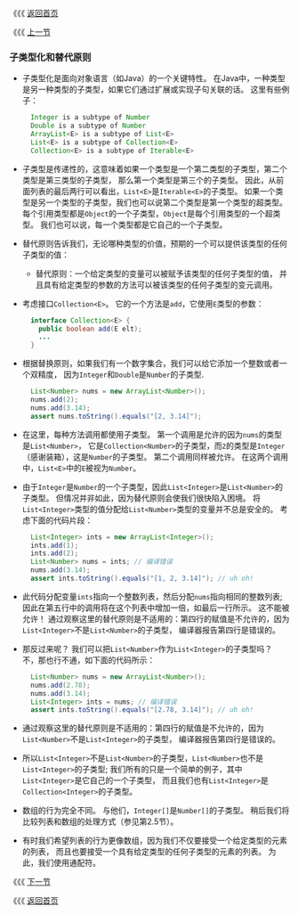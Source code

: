 《《《 [返回首页](../README.md)     <p>
《《《 [上一节](00_Subtyping_and_Wildcards.md)

### 子类型化和替代原则

- 子类型化是面向对象语言（如Java）的一个关键特性。 在Java中，一种类型是另一种类型的子类型，如果它们通过扩展或实现子句关联的话。 
这里有些例子：

  ```java
    Integer is a subtype of Number
    Double is a subtype of Number
    ArrayList<E> is a subtype of List<E>
    List<E> is a subtype of Collection<E>
    Collection<E> is a subtype of Iterable<E>
  ```

- 子类型是传递性的，这意味着如果一个类型是一个第二类型的子类型，第二个类型是第三类型的子类型，
那么第一个类型是第三个的子类型。 因此，从前面列表的最后两行可以看出，`List<E>`是`Iterable<E>`的子类型。 
如果一个类型是另一个类型的子类型，我们也可以说第二个类型是第一个类型的超类型。 
每个引用类型都是`Object`的一个子类型，`Object`是每个引用类型的一个超类型。
我们也可以说，每一个类型都是它自己的一个子类型。
  
- 替代原则告诉我们，无论哪种类型的价值，预期的一个可以提供该类型的任何子类型的值：
  - 替代原则：一个给定类型的变量可以被赋予该类型的任何子类型的值，
  并且具有给定类型的参数的方法可以被该类型的任何子类型的变元调用。
  
- 考虑接口`Collection<E>`。 它的一个方法是`add`，它使用`E`类型的参数：  
   
  ```java
    interface Collection<E> {
      public boolean add(E elt);
      ...
    }    
  ```   
- 根据替换原则，如果我们有一个数字集合，我们可以给它添加一个整数或者一个双精度，
因为`Integer`和`Double`是`Number`的子类型. 

  ```java
    List<Number> nums = new ArrayList<Number>();
    nums.add(2);
    nums.add(3.14);
    assert nums.toString().equals("[2, 3.14]"); 
  ```
- 在这里，每种方法调用都使用子类型。 第一个调用是允许的因为`nums`的类型是`List<Number>`，
它是`Collection<Number>`的子类型，而`2`的类型是`Integer`（感谢装箱），这是`Number`的子类型。 
第二个调用同样被允许。 在这两个调用中，`List<E>`中的`E`被视为`Number`。

- 由于`Integer`是`Number`的一个子类型，因此`List<Integer>`是`List<Number>`的子类型。 
但情况并非如此，因为替代原则会使我们很快陷入困境。 将`List<Integer>`类型的值分配给`List<Number>`类型的变量并不总是安全的。 
考虑下面的代码片段：

  ```java
    List<Integer> ints = new ArrayList<Integer>();
    ints.add(1);
    ints.add(2);
    List<Number> nums = ints; // 编译错误
    nums.add(3.14);
    assert ints.toString().equals("[1, 2, 3.14]"); // uh oh!
  ```
- 此代码分配变量`ints`指向一个整数列表，然后分配`nums`指向相同的整数列表; 
因此在第五行中的调用将在这个列表中增加一倍，如最后一行所示。 这不能被允许！ 
通过观察这里的替代原则是不适用的：第四行的赋值是不允许的，因为`List<Integer>`不是`List<Number>`的子类型，
编译器报告第四行是错误的。

- 那反过来呢？ 我们可以把`List<Number>`作为`List<Integer>`的子类型吗？ 
不，那也行不通，如下面的代码所示：

  ```java
    List<Number> nums = new ArrayList<Number>();
    nums.add(2.78);
    nums.add(3.14);
    List<Integer> ints = nums; // 编译错误
    assert ints.toString().equals("[2.78, 3.14]"); // uh oh!
  ```

- 通过观察这里的替代原则是不适用的：第四行的赋值是不允许的，因为`List<Number>`不是`List<Integer>`的子类型，
编译器报告第四行是错误的。

- 所以`List<Integer>`不是`List<Number>`的子类型，`List<Number>`也不是`List<Integer>`的子类型; 
我们所有的只是一个简单的例子，其中`List<Integer>`是它自己的一个子类型，
而且我们也有`List<Integer>`是`Collection<Integer>`的子类型。

- 数组的行为完全不同。 与他们，`Integer[]`是`Number[]`的子类型。 
稍后我们将比较列表和数组的处理方式（参见第2.5节）。

- 有时我们希望列表的行为更像数组，因为我们不仅要接受一个给定类型的元素的列表，
而且也要接受一个具有给定类型的任何子类型的元素的列表。 为此，我们使用通配符。

《《《 [下一节](02_Wildcards_with_extends.md) <p>
《《《 [返回首页](../README.md)